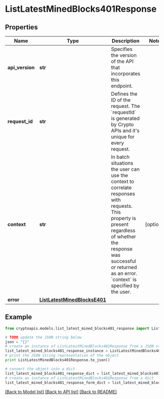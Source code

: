 # ListLatestMinedBlocks401Response


## Properties
Name | Type | Description | Notes
------------ | ------------- | ------------- | -------------
**api_version** | **str** | Specifies the version of the API that incorporates this endpoint. | 
**request_id** | **str** | Defines the ID of the request. The &#x60;requestId&#x60; is generated by Crypto APIs and it&#39;s unique for every request. | 
**context** | **str** | In batch situations the user can use the context to correlate responses with requests. This property is present regardless of whether the response was successful or returned as an error. &#x60;context&#x60; is specified by the user. | [optional] 
**error** | [**ListLatestMinedBlocksE401**](ListLatestMinedBlocksE401.md) |  | 

## Example

```python
from cryptoapis.models.list_latest_mined_blocks401_response import ListLatestMinedBlocks401Response

# TODO update the JSON string below
json = "{}"
# create an instance of ListLatestMinedBlocks401Response from a JSON string
list_latest_mined_blocks401_response_instance = ListLatestMinedBlocks401Response.from_json(json)
# print the JSON string representation of the object
print ListLatestMinedBlocks401Response.to_json()

# convert the object into a dict
list_latest_mined_blocks401_response_dict = list_latest_mined_blocks401_response_instance.to_dict()
# create an instance of ListLatestMinedBlocks401Response from a dict
list_latest_mined_blocks401_response_form_dict = list_latest_mined_blocks401_response.from_dict(list_latest_mined_blocks401_response_dict)
```
[[Back to Model list]](../README.md#documentation-for-models) [[Back to API list]](../README.md#documentation-for-api-endpoints) [[Back to README]](../README.md)



